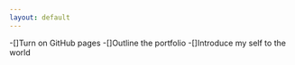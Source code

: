 ```yaml
---
layout: default
---
```

-[]Turn on GitHub pages
-[]Outline the portfolio
-[]Introduce my self to the world

